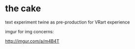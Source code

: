 # the cake
text experiment
twine as pre-production for VRart experience

imgur for img concerns:

http://imgur.com/a/m4B4T